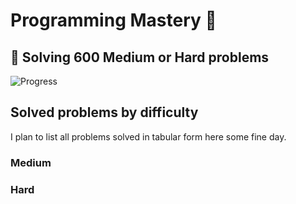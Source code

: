# Programming Mastery :punch:

## :goal_net:  Solving 600 Medium or Hard problems 

![Progress](https://progress-bar.dev/86/?scale=600&title=InterviewGod&width=500&color=babaca&suffix=+problems+solved)

## Solved problems by difficulty
I plan to list all problems solved in tabular form here some fine day.

### Medium

### Hard

